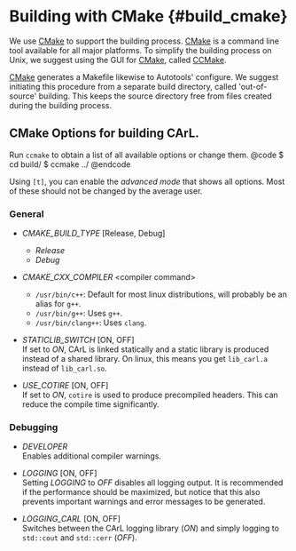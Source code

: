 Building with CMake {#build_cmake}
===========

We use [CMake](www.cmake.org) to support the building process. [CMake](www.cmake.org) is a command line tool available for all major platforms. 
To simplify the building process on Unix, we suggest using the GUI for [CMake](www.cmake.org), called [CCMake](http://www.vtk.org/Wiki/CCMake_2.8.11_Docs). 

[CMake](www.cmake.org) generates a Makefile likewise to Autotools' configure.
We suggest initiating this procedure from a separate build directory, called 'out-of-source' building. 
This keeps the source directory free from files created during the building process.

CMake Options for building CArL.
------------
Run `ccmake` to obtain a list of all available options or change them.
@code
$ cd build/
$ ccmake ../
@endcode

Using `[t]`, you can enable the _advanced mode_ that shows all options. Most of these should not be changed by the average user.

### General 

- *CMAKE_BUILD_TYPE* [Release, Debug]
  - *Release*
  - *Debug*
  
- *CMAKE_CXX_COMPILER* \<compiler command\>
  - `/usr/bin/c++`: Default for most linux distributions, will probably be an alias for `g++`.
  - `/usr/bin/g++`: Uses `g++`.
  - `/usr/bin/clang++`: Uses `clang`.

- *STATICLIB_SWITCH* [ON, OFF] <br>
  If set to *ON*, CArL is linked statically and a static library is produced instead of a shared library.
  On linux, this means you get `lib_carl.a` instead of `lib_carl.so`.

- *USE_COTIRE* [ON, OFF] <br>
  If set to *ON*, `cotire` is used to produce precompiled headers. This can reduce the compile time significantly.


### Debugging

- *DEVELOPER* <br>
  Enables additional compiler warnings.

- *LOGGING* [ON, OFF] <br>
  Setting *LOGGING* to *OFF* disables all logging output. 
  It is recommended if the performance should be maximized, but notice that this also prevents important warnings and error messages to be generated.

- *LOGGING_CARL* [ON, OFF] <br>
  Switches between the CArL logging library (*ON*) and simply logging to `std::cout` and `std::cerr` (*OFF*).

